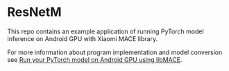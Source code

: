 # ResNetM

This repo contains an example application of running PyTorch model inference on Android GPU with Xiaomi MACE library.

For more information about program implementation and model conversion see [Run your PyTorch model on Android GPU using libMACE](https://medium.com/@v.hramchenko/run-your-pytorch-model-on-android-gpu-using-libmace-7e43f623d95c).


